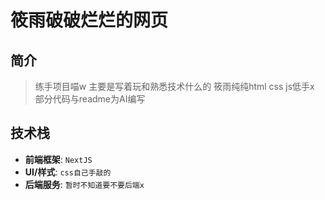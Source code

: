 # 筱雨破破烂烂的网页

## 简介

> 练手项目喵w  主要是写着玩和熟悉技术什么的  筱雨纯纯html css js低手x
> 部分代码与readme为AI编写

## 技术栈

*   **前端框架**: `NextJS`
*   **UI/样式**: `css自己手敲的`
*   **后端服务**: `暂时不知道要不要后端x`
